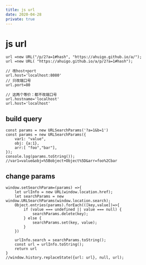 ```yaml
---
title: js url
date: 2020-04-28
private: true
---
```

# js url

    url =new URL("/p/2?a=1#hash", "https://ahuigo.github.io/a/");
    url =new URL( "https://ahuigo.github.io/a/p/2?a=1#hash");

    // 改host+port
    url.host='localhost:8080'
    // 只改端口号
    url.port=80

    // 这两个等价：都不改端口号
    url.hostname='localhost'
    url.host='localhost'

## build query
    const params = new URLSearchParams('?a=1&b=1')
    const params = new URLSearchParams({
        var1: "value",
        obj: {a:1},
        arr:[ "foo","bar"],
    });
    console.log(params.toString()); //var1=value&obj=%5Bobject+Object%5D&arr=foo%2Cbar

## change params

    window.setSearchParam=(params) =>{
        let urlInfo = new URL(window.location.href);
        let searchParams = new window.URLSearchParams(window.location.search);
        Object.entries(params).forEach(([key,value])=>{
            if (value === undefined || value === null) {
                searchParams.delete(key);
            } else {
                searchParams.set(key, value);
            }
        })

        urlInfo.search = searchParams.toString();
        const url = urlInfo.toString();
        return url
    }
    //window.history.replaceState({url: url}, null, url);
